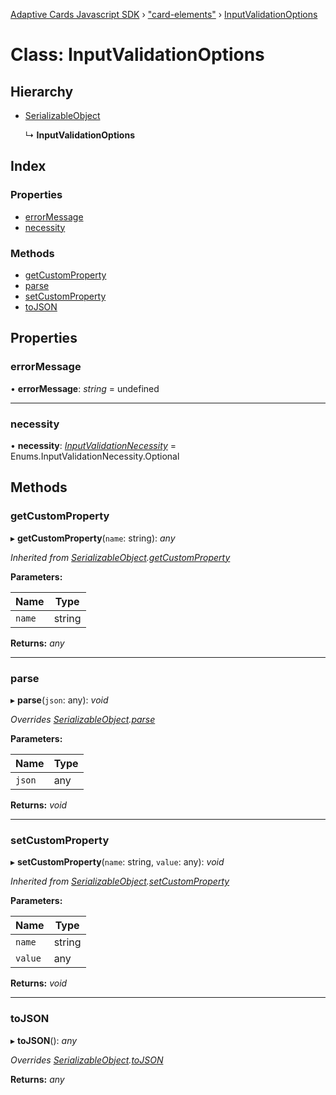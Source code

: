 [Adaptive Cards Javascript SDK](../README.md) › ["card-elements"](../modules/_card_elements_.md) › [InputValidationOptions](_card_elements_.inputvalidationoptions.md)

# Class: InputValidationOptions

## Hierarchy

* [SerializableObject](_card_elements_.serializableobject.md)

  ↳ **InputValidationOptions**

## Index

### Properties

* [errorMessage](_card_elements_.inputvalidationoptions.md#errormessage)
* [necessity](_card_elements_.inputvalidationoptions.md#necessity)

### Methods

* [getCustomProperty](_card_elements_.inputvalidationoptions.md#getcustomproperty)
* [parse](_card_elements_.inputvalidationoptions.md#parse)
* [setCustomProperty](_card_elements_.inputvalidationoptions.md#setcustomproperty)
* [toJSON](_card_elements_.inputvalidationoptions.md#tojson)

## Properties

###  errorMessage

• **errorMessage**: *string* = undefined

___

###  necessity

• **necessity**: *[InputValidationNecessity](../enums/_enums_.inputvalidationnecessity.md)* = Enums.InputValidationNecessity.Optional

## Methods

###  getCustomProperty

▸ **getCustomProperty**(`name`: string): *any*

*Inherited from [SerializableObject](_card_elements_.serializableobject.md).[getCustomProperty](_card_elements_.serializableobject.md#getcustomproperty)*

**Parameters:**

Name | Type |
------ | ------ |
`name` | string |

**Returns:** *any*

___

###  parse

▸ **parse**(`json`: any): *void*

*Overrides [SerializableObject](_card_elements_.serializableobject.md).[parse](_card_elements_.serializableobject.md#parse)*

**Parameters:**

Name | Type |
------ | ------ |
`json` | any |

**Returns:** *void*

___

###  setCustomProperty

▸ **setCustomProperty**(`name`: string, `value`: any): *void*

*Inherited from [SerializableObject](_card_elements_.serializableobject.md).[setCustomProperty](_card_elements_.serializableobject.md#setcustomproperty)*

**Parameters:**

Name | Type |
------ | ------ |
`name` | string |
`value` | any |

**Returns:** *void*

___

###  toJSON

▸ **toJSON**(): *any*

*Overrides [SerializableObject](_card_elements_.serializableobject.md).[toJSON](_card_elements_.serializableobject.md#tojson)*

**Returns:** *any*

